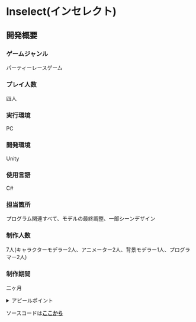 # Inselect(インセレクト)

## 開発概要
### ゲームジャンル
パーティーレースゲーム
### プレイ人数
四人
### 実行環境
PC
### 開発環境 
Unity
### 使用言語
C#
### 担当箇所 
プログラム関連すべて、モデルの最終調整、一部シーンデザイン
### 制作人数
7人(キャラクターモデラー2人、アニメーター2人、背景モデラー1人、プログラマー2人)
### 制作期間 
二ヶ月

<details> <summary>アピールポイント</summary>
このゲームは、授業の一環として、いままでより比較的大人数で製作を進めるということで、企画面の段階でいままでよりもかなりボリュームのある企画となりました。

しかし、本来メインプログラマーとなる方が後半にダウンしてしまい、残り二週間でゲームのメインとなる部分を0から仕上げることになりました。

そのため、本来の企画していたゲームからすれば物足りなく、デバッグ時間も足りなかったため、満足いく作品とはなりませんでしたが、ゲームのメインコンセプトとなる昆虫のレースという部分は達成できました。

今後、機会があれば、この製作のブラッシュアップに挑戦したいと思っています。</details>


ソースコードは[**ここから**](/Assets/Scripts/Nosuke)
